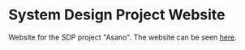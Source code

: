 # System Design Project Website
Website for the SDP project "Asano".
The website can be seen [here](https://group11.sdp.inf.ed.ac.uk).
